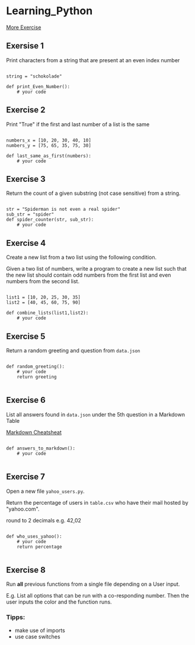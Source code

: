 # Learning_Python

[More Exercise](https://pynative.com/python-basic-exercise-for-beginners/)

## Exersise 1
Print characters from a string that are present at an even index number

```python3

string = "schokolade"

def print_Even_Number():
	# your code

```

## Exercise 2
Print "True" if the first and last number of a list is the same

```python3

numbers_x = [10, 20, 30, 40, 10]
numbers_y = [75, 65, 35, 75, 30]

def last_same_as_first(numbers):
	# your code

```

## Exercise 3
Return the count of a given substring (not case sensitive) from a string.

```python3

str = "Spiderman is not even a real spider"
sub_str = "spider"
def spider_counter(str, sub_str):
	# your code

```

## Exercise 4
Create a new list from a two list using the following condition.

Given a two list of numbers, write a program to create a new list such that the new list should contain odd numbers from the first list and even numbers from the second list.

```python3

list1 = [10, 20, 25, 30, 35]
list2 = [40, 45, 60, 75, 90]

def combine_lists(list1,list2):
	# your code

```

## Exercise 5
Return a random greeting and question from `data.json`

```python3

def random_greeting():
	# your code
	return greeting


```

## Exercise 6
List all answers found in `data.json` under the 5th question in a Markdown Table

[Markdown Cheatsheat](https://www.markdownguide.org/cheat-sheet/)

```python3

def answers_to_markdown():
	# your code


```

## Exercise 7
Open a new file `yahoo_users.py`.

Return the percentage of users in `table.csv` who have their mail hosted by "yahoo.com".

round to 2 decimals e.g. 42,02


```python3

def who_uses_yahoo():
	# your code
	return percentage


```

## Exercise 8
Run **all** previous functions from a single file depending on a User input.

E.g. List all options that can be run with a co-responding number. Then the user inputs the color and the function runs.

### Tipps: 
- make use of imports
- use case switches
